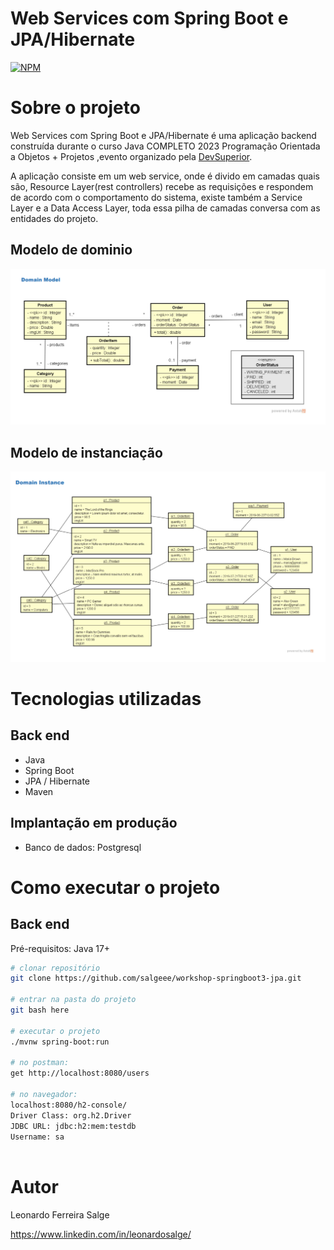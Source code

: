 # Web Services com Spring Boot e JPA/Hibernate
[![NPM](https://img.shields.io/npm/l/react)](https://github.com/salgeee/workshop-springboot3-jpa/blob/main/LICENSE) 

# Sobre o projeto


Web Services com Spring Boot e JPA/Hibernate é uma aplicação backend construída durante o curso Java COMPLETO 2023 Programação Orientada a Objetos + Projetos
,evento organizado pela [DevSuperior](https://devsuperior.com "Site da DevSuperior").

A aplicação consiste em um web service, onde é divido em camadas quais são, Resource Layer(rest controllers) recebe as requisições e respondem de acordo com o comportamento do sistema, existe também a Service Layer e a Data Access Layer, toda essa pilha de camadas conversa com as entidades do projeto.

## Modelo de dominio 
![Modelo 1](https://raw.githubusercontent.com/salgeee/workshop-springboot3-jpa/main/assets/DomainModel.png) 


## Modelo de instanciação
![Modelo 2](https://raw.githubusercontent.com/salgeee/workshop-springboot3-jpa/main/assets/DomainInstance.png)

# Tecnologias utilizadas
## Back end
- Java
- Spring Boot
- JPA / Hibernate
- Maven

## Implantação em produção

- Banco de dados: Postgresql

# Como executar o projeto

## Back end
Pré-requisitos: Java 17+

```bash
# clonar repositório
git clone https://github.com/salgeee/workshop-springboot3-jpa.git

# entrar na pasta do projeto 
git bash here

# executar o projeto
./mvnw spring-boot:run

# no postman:
get http://localhost:8080/users

# no navegador:
localhost:8080/h2-console/
Driver Class: org.h2.Driver
JDBC URL: jdbc:h2:mem:testdb
Username: sa



```

# Autor

Leonardo Ferreira Salge

https://www.linkedin.com/in/leonardosalge/

